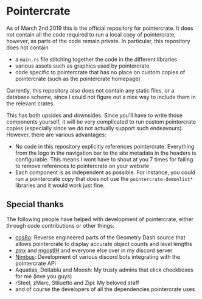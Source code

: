 # Pointercrate

As of March 2nd 2019 this is the official repository for pointercrate. It does not contain all the code required to run a local copy of pointercrate, however, as parts of the code remain private. In particular, this repository does not contain

- a `main.rs` file stitching together the code in the different libraries
- various assets such as graphics used by pointercrate
- code specific to pointercrate that has no place on custom copies of pointercrate (such as the pointercrate homepage)

Currently, this repository also does not contain any static files, or a database scheme, since I could not figure out a nice way to include them in the relevant crates. 

This has both upsides and downsides. Since you'll have to write those components yourself, it will be very complicated to run custom pointercrate copies (especially since we do not actually support such endeavours). However, there are various advantages:

- No code in this repository explicitly references pointercrate. Everything from the logo in the navigation bar to the site metadata in the headers is configurable. This means I wont have to shout at you 7 times for failing to remove references to pointercrate on your website
- Each component is as independent as possible. For instance, you could run a pointercrate copy that does not use the `pointercrate-demonlist*` libraries and it would work just fine.

## Special thanks

The following people have helped with development of pointercrate, either through code contributions or other things:

- [cos8o](https://github.com/cos8o): Reverse engineered parts of the Geometry Dash source that allows pointercrate to display accurate object counts and level lengths
- [zmx](https://github.com/kyurime) and [mgostIH](https://github.com/mgostIH) and everyone else over in my discord server  
- [Nimbus](https://github.com/NimbusGD): Development of various discord bots integrating with the pointercrate API
- Aquatias, Deltablu and Moosh: My trusty admins that click checkboxes for me (love you guys)
- rSteel, zMarc, Stiluetto and Zipi: My beloved staff
- and of course the developers of all the dependencies pointercrate uses

